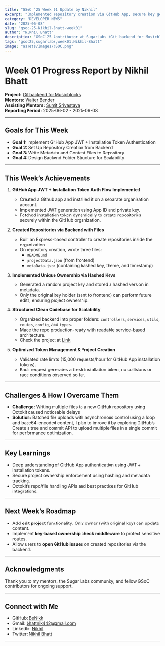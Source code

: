 ```yaml
---
title: "GSoC ’25 Week 01 Update by Nikhil"
excerpt: "Implemented repository creation via GitHub App, secure key generation, and metadata integration"
category: "DEVELOPER NEWS"
date: "2025-06-08"
slug: "gsoc-25-Nikhil-Bhatt-week01"
author: "Nikhil Bhatt"
description: "GSoC'25 Contributor at SugarLabs (Git backend for Musicblocks)"
tags: "gsoc25,sugarlabs,week01,Nikhil-Bhatt"
image: "assets/Images/GSOC.png"
---
```


<!-- markdownlint-disable -->

# Week 01 Progress Report by Nikhil Bhatt

**Project:** [Git backend for Musicblocks](https://github.com/BeNikk/git-backend)   
**Mentors:** [Walter Bender](https://github.com/walterbender)   
**Assisting Mentors:** [Sumit Srivastava](https://github.com/sum2it)   
**Reporting Period:** 2025-06-02 - 2025-06-08   

---

## Goals for This Week

- **Goal 1:** Implement GitHub App JWT + Installation Token Authentication
- **Goal 2:** Set Up Repository Creation from Backend 
- **Goal 3:** Write Metadata and Content Files to Repository
- **Goal 4:** Design Backend Folder Structure for Scalability


---

## This Week’s Achievements

1. **GitHub App JWT + Installation Token Auth Flow Implemented**
   - Created a Github app and installed it on a separate organisation account.
   - Implemented JWT generation using App ID and private key.
   - Fetched installation token dynamically to create repositories securely within the GitHub organization.


2. **Created Repositories via Backend with Files**
   - Built an Express-based controller to create repositories inside the organization.
   - On repository creation, wrote three files:
     - `README.md`
     - `projectData.json` (from frontend)
     - `metaData.json` (containing hashed key, theme, and timestamp)


3. **Implemented Unique Ownership via Hashed Keys**
   - Generated a random project key and stored a hashed version in metadata.
   - Only the original key holder (sent to frontend) can perform future edits, ensuring project ownership.


4. **Structured Clean Codebase for Scalability**
   - Organized backend into proper folders: `controllers`, `services`, `utils`, `routes`, `config`, and `types`.
   - Made the repo production-ready with readable service-based architecture.
   - Check the project at [Link](https://github.com/benikk/musicblocks-backend)

5. **Optimized Token Management & Project Creation**
   - Validated rate limits (15,000 requests/hour for GitHub App installation tokens).
   - Each request generates a fresh installation token, no collisions or race conditions observed so far.


---

## Challenges & How I Overcame Them

- **Challenge:** Writing multiple files to a new GitHub repository using Octokit caused noticeable delays
- **Solution:** Batched file uploads with asynchronous control using a loop and base64-encoded content, I plan to imrove it
  by exploring GitHub’s Create a tree and commit API to upload multiple files in a single commit for performance optimization.

---

## Key Learnings

- Deep understanding of GitHub App authentication using JWT + installation tokens.  
- Secure project ownership enforcement using hashing and metadata tracking.  
- Octokit’s repo/file handling APIs and best practices for GitHub integrations.  

---

## Next Week’s Roadmap

-  Add **edit project** functionality: Only owner (with original key) can update content.  
-  Implement **key-based ownership check middleware** to protect sensitive routes.  
-  Allow users to **open GitHub issues** on created repositories via the backend.  


---


## Acknowledgments

Thank you to my mentors, the Sugar Labs community, and fellow GSoC contributors for ongoing support.

---

## Connect with Me

- GitHub: [BeNikk](https://github.com/BeNikk)
- Gmail: [bhattnik442@gmail.com](mailto:bhattnik442@gmail.com)
- LinkedIn: [Nikhil](https://www.linkedin.com/in/nikhil-bhatt-3b37a0255/)
- Twitter: [Nikhil Bhatt](https://x.com/Be_Nikkk)

---
